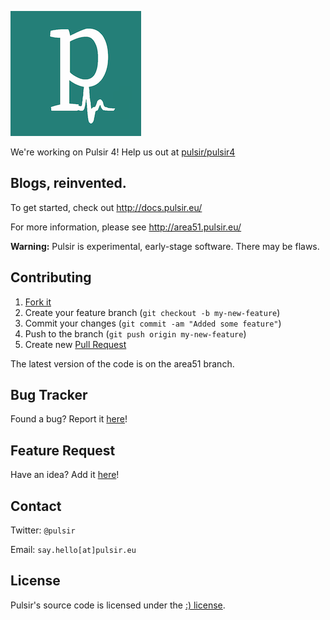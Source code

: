 
![Pulsir](https://raw.githubusercontent.com/pulsir/pulsir/master/assets/img/pulsir-logo.png)

We're working on Pulsir 4! Help us out at [pulsir/pulsir4](https://github.com/pulsir/pulsir4)

## Blogs, reinvented.

To get started, check out http://docs.pulsir.eu/

For more information, please see http://area51.pulsir.eu/

**Warning:** Pulsir is experimental, early-stage software. There may be flaws.

## Contributing

1. [Fork it](https://help.github.com/articles/fork-a-repo)
2. Create your feature branch (`git checkout -b my-new-feature`)
3. Commit your changes (`git commit -am "Added some feature"`)
4. Push to the branch (`git push origin my-new-feature`)
5. Create new [Pull Request](https://help.github.com/articles/using-pull-requests)

The latest version of the code is on the area51 branch.
## Bug Tracker

Found a bug? Report it [here](https://github.com/pulsir/pulsir/issues/)!

## Feature Request

Have an idea? Add it [here](https://github.com/pulsir/pulsir/issues/)!

## Contact

Twitter: `@pulsir`

Email: `say.hello[at]pulsir.eu`

## License

Pulsir's source code is licensed under the [:) license](http://license.visualidiot.com).

